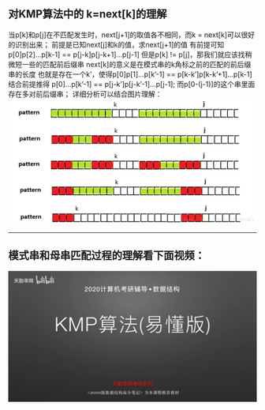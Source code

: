 ## 对KMP算法中的 k=next[k]的理解

当p[k]和p[j]在不匹配发生时，next[j+1]的取值各不相同，而k = next[k]可以很好的识别出来；
前提是已知next[j]和k的值，求next[j+1]的值
有前提可知 p[0]p[2]…p[k-1] == p[j-k]p[j-k+1]…p[j-1]
但是p[k] != p[j]，那我们就应该找稍微短一些的匹配前后缀串
next[k]的意义是在模式串的k角标之前的匹配的前后缀串的长度
也就是存在一个k’，使得p[0]p[1]…p[k’-1] == p[k-k’]p[k-k’+1]…p[k-1]
结合前提推得 p[0]…p[k’-1] == p[j-k’]p[j-k’-1]…p[j-1];
而p[0-(j-1)]的这个串里面存在多对前后缀串；
详细分析可以结合图片理解：
![avatar](https://github.com/DashingPanda/DataStructure_Algorithm/blob/main/KMP/images/KMP1.png)

---------
      
## 模式串和母串匹配过程的理解看下面视频：    
[![Watch the video](https://github.com/DashingPanda/DataStructure_Algorithm/blob/main/KMP/images/KMP2.png)](https://pan.baidu.com/play/video#/video?path=%2F%E6%95%B0%E6%8D%AE%E7%BB%93%E6%9E%84%E4%B8%8E%E7%AE%97%E6%B3%95%E8%A7%86%E9%A2%91%2FKMP%2FTo_Understand_KMP.mp4&t=-1)
